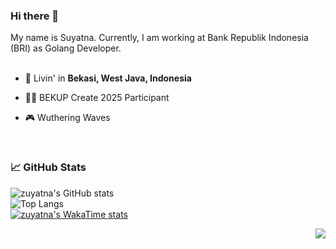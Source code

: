 ### Hi there 👋

My name is Suyatna. Currently, I am working at Bank Republik Indonesia (BRI) as Golang Developer.
<br/>
<br/>


- 🗼 Livin' in **Bekasi, West Java, Indonesia**

- 👨‍💻 BEKUP Create 2025 Participant

- 🎮 Wuthering Waves


<br/>

### 📈 GitHub Stats

![zuyatna's GitHub stats](https://github-readme-stats.vercel.app/api?username=zuyatna&show_icons=true&theme=default)<br/>
![Top Langs](https://github-readme-stats.vercel.app/api/top-langs/?username=zuyatna&layout=compact)<br/>
[![zuyatna's WakaTime stats](https://github-readme-stats.vercel.app/api/wakatime?username=@zuyatna&layout=compact&langs_count=8)](https://github.com/anuraghazra/github-readme-stats)<br/>

<img src="https://komarev.com/ghpvc/?username=zuyatna&color=blue&style=flat-square&label=visitors" align="right" />
